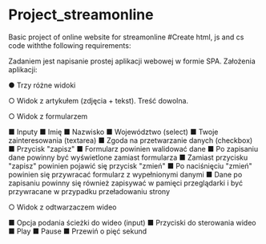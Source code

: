 # Project_streamonline
Basic project of online website for streamonline
#Create html, js and cs code withthe following requirements: 

Zadaniem jest napisanie prostej aplikacji webowej w formie SPA.
Założenia aplikacji:

● Trzy różne widoki

○ Widok z artykułem 
(zdjęcia + tekst). Treść dowolna.

○ Widok z formularzem

■ Inputy
■ Imię
■ Nazwisko
■ Województwo (select)
■ Twoje zainteresowania (textarea)
■ Zgoda na przetwarzanie danych (checkbox)
■ Przycisk "zapisz"
■ Formularz powinien walidować dane
■ Po zapisaniu dane powinny być wyświetlone zamiast formularza
■ Zamiast przycisku "zapisz" powinien pojawić się przycisk "zmień"
■ Po naciśnięciu "zmień" powinien się przywracać formularz z
wypełnionymi danymi
■ Dane po zapisaniu powinny się również zapisywać w pamięci
przeglądarki i być przywracane w przypadku przeładowaniu strony

○ Widok z odtwarzaczem wideo

■ Opcja podania ścieżki do wideo (input)
■ Przyciski do sterowania wideo
■ Play
■ Pause
■ Przewiń o pięć sekund
